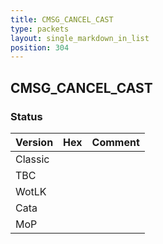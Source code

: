 ```yaml
---
title: CMSG_CANCEL_CAST
type: packets
layout: single_markdown_in_list
position: 304
---
```


## CMSG_CANCEL_CAST

### Status

Version | Hex | Comment
---------- | ---------- | ---------- 
Classic |  |  
TBC |  |  
WotLK |  |  
Cata |  |  
MoP |  |  